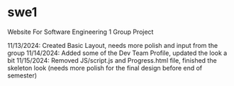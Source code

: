 # swe1
Website For Software Engineering 1 Group Project

11/13/2024: Created Basic Layout, needs more polish and input from the group
11/14/2024: Added some of the Dev Team Profile, updated the look a bit
11/15/2024: Removed JS/script.js and Progress.html file, finished the skeleton look (needs more polish for the final design before end of semester)